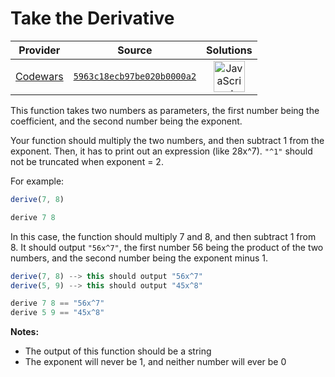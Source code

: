 [_metadata_:generated]: - "true"

# Take the Derivative

<!-- INFO TABLE BEGIN -->

| Provider                                        | Source                                                                               | Solutions                                                                                                                                                    |
| :---------------------------------------------: | :----------------------------------------------------------------------------------: | :----------------------------------------------------------------------------------------------------------------------------------------------------------: |
| [Codewars](../../../docs/providers/Codewars.md) | [`5963c18ecb97be020b0000a2`](https://www.codewars.com/kata/5963c18ecb97be020b0000a2) | [<img src="https://res.cloudinary.com/rascaltwo/image/upload/v1631924076/javascript_ehszr7.svg" alt="JavaScript" title="JavaScript" width="50" />](solve.js) |

<!-- INFO TABLE END -->

This function takes two numbers as parameters, the first number being the coefficient, and the second number being the exponent.

Your function should multiply the two numbers, and then subtract 1 from the exponent. Then, it has to print out an expression (like 28x^7). `"^1"` should not be truncated when exponent = 2.


For example:
``` javascript
derive(7, 8)
```
``` haskell
derive 7 8
```
In this case, the function should multiply 7 and 8, and then subtract 1 from 8. It should output `"56x^7"`, the first number 56 being the product of the two numbers, and the second number being the exponent minus 1.

``` javascript
derive(7, 8) --> this should output "56x^7" 
derive(5, 9) --> this should output "45x^8" 
```
``` haskell
derive 7 8 == "56x^7"
derive 5 9 == "45x^8"
```

**Notes:**
* The output of this function should be a string
* The exponent will never be 1, and neither number will ever be 0
